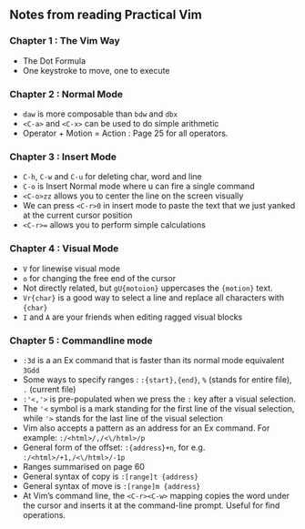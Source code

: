 ## Notes from reading Practical Vim

### Chapter 1 : The Vim Way

* The Dot Formula
* One keystroke to move, one to execute

### Chapter 2 : Normal Mode

* `daw` is more composable than `bdw` and `dbx`
* `<C-a>` and `<C-x>` can be used to do simple arithmetic 
* Operator + Motion = Action : Page 25 for all operators.


### Chapter 3 : Insert Mode

* `C-h`, `C-w` and `C-u` for deleting char, word and line
* `C-o` is Insert Normal mode where u can fire a single command
* `<C-o>zz` allows you to center the line on the screen visually
* We can press `<C-r>0` in insert mode to paste the text that we just yanked at the current cursor position
* `<C-r>=` allows you to perform simple calculations

### Chapter 4 : Visual Mode

* `V` for linewise visual mode
* `o` for changing the free end of the cursor
* Not directly related, but `gU{motoion}` uppercases the `{motion}` text.
* `Vr{char}` is a good way to select a line and replace all characters with `{char}`
* `I` and `A` are your friends when editing ragged visual blocks

### Chapter 5 : Commandline mode

* `:3d` is a an Ex command that is faster than its normal mode equivalent `3Gdd`
* Some ways to specify ranges : `:{start},{end}`, `%` (stands for entire file), `.` (current file)
* `:'<,'>` is pre-populated when we press the `:` key after a visual selection.
* The `'<` symbol is a mark standing for the first line of the visual selection, while `'>` stands for the last line of the visual selection
* Vim also accepts a pattern as an address for an Ex command. For example: `:/<html>/,/<\/html>/p`
* General form of the offset: `:{address}+n`, for e.g. `:/<html>/+1,/<\/html>/-1p`
* Ranges summarised on page 60
* General syntax of copy is `:[range]t {address}`
* General syntax of move is `:[range]m {address}`
* At Vim’s command line, the `<C-r><C-w>` mapping copies the word under the cursor and inserts it at the command-line prompt. Useful for find operations.
